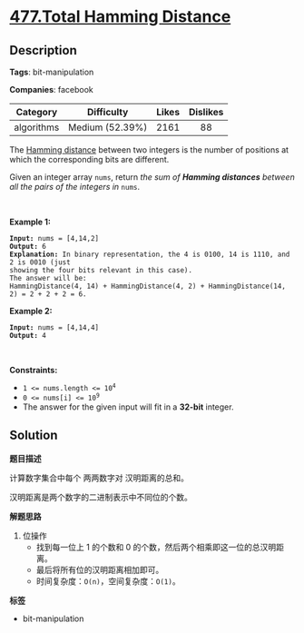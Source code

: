 # [477.Total Hamming Distance](https://leetcode.com/problems/total-hamming-distance/description/)

## Description

**Tags**: bit-manipulation

**Companies**: facebook

|  Category  |   Difficulty    | Likes | Dislikes |
| :--------: | :-------------: | :---: | :------: |
| algorithms | Medium (52.39%) | 2161  |    88    |

<p>The <a href="https://en.wikipedia.org/wiki/Hamming_distance" target="_blank">Hamming distance</a> between two integers is the number of positions at which the corresponding bits are different.</p>
<p>Given an integer array <code>nums</code>, return <em>the sum of <strong>Hamming distances</strong> between all the pairs of the integers in</em> <code>nums</code>.</p>
<p>&nbsp;</p>
<p><strong class="example">Example 1:</strong></p>
<pre><code><strong>Input:</strong> nums = [4,14,2]
<strong>Output:</strong> 6
<strong>Explanation:</strong> In binary representation, the 4 is 0100, 14 is 1110, and 2 is 0010 (just
showing the four bits relevant in this case).
The answer will be:
HammingDistance(4, 14) + HammingDistance(4, 2) + HammingDistance(14, 2) = 2 + 2 + 2 = 6.</code></pre>
<p><strong class="example">Example 2:</strong></p>
<pre><code><strong>Input:</strong> nums = [4,14,4]
<strong>Output:</strong> 4</code></pre>
<p>&nbsp;</p>
<p><strong>Constraints:</strong></p>
<ul>
  <li><code>1 &lt;= nums.length &lt;= 10<sup>4</sup></code></li>
  <li><code>0 &lt;= nums[i] &lt;= 10<sup>9</sup></code></li>
  <li>The answer for the given input will fit in a <strong>32-bit</strong> integer.</li>
</ul>

## Solution

**题目描述**

计算数字集合中每个 两两数字对 汉明距离的总和。

汉明距离是两个数字的二进制表示中不同位的个数。

**解题思路**

1. 位操作
   - 找到每一位上 1 的个数和 0 的个数，然后两个相乘即这一位的总汉明距离。
   - 最后将所有位的汉明距离相加即可。
   - 时间复杂度：`O(n)`，空间复杂度：`O(1)`。

**标签**

- bit-manipulation
